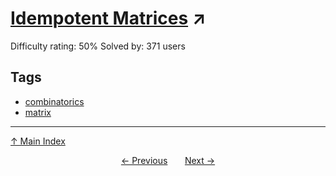 # [Idempotent Matrices](https://projecteuler.net/problem=572) ↗️

Difficulty rating: 50%
Solved by: 371 users
## Tags

- [combinatorics](../tags/combinatorics.md)
- [matrix](../tags/matrix.md)



---

[↑ Main Index](../README.md)


<div align=center><a href='571.md'>← Previous</a> &nbsp;&nbsp; &nbsp;&nbsp;  <a href='573.md'>Next →</a></div>

